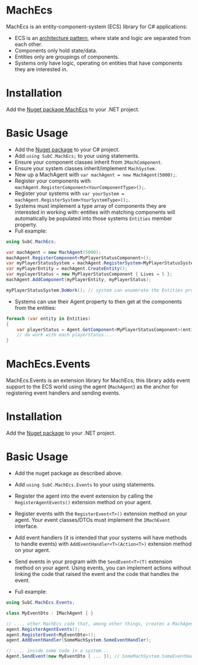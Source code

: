﻿# MachEcs
MachEcs is an entity-component-system (ECS) library for C# applications:
* ECS is an [architecture pattern](https://www.guru99.com/entity-component-system.html), where state and logic are separated from each other.
* Components only hold state/data.
* Entities only are groupings of components.
* Systems only have logic, operating on entities that have components they are interested in.

# Installation
Add the [Nuget package MachEcs](https://www.nuget.org/packages/MachEcs/) to your .NET project.

# Basic Usage
* Add the [Nuget package](https://www.nuget.org/packages/MachEcs/) to your C# project.
* Add ```using SubC.MachEcs;``` to your using statements.
* Ensure your component classes inherit from ```IMachComponent```.
* Ensure your system classes inherit/implement ```MachSystem```.
* New up a MachAgent with ```var machAgent = new MachAgent(5000);```.
* Register your components with ```machAgent.RegisterComponent<YourComponentType>();```.
* Register your systems with ```var yourSystem = machAgent.RegisterSystem<YourSystemType>();```.
* Systems must implement a type array of components they are interested in working with: entities with matching components will automatically be populated into those systems ```Entities``` member property.
* Full example:
```C#
using SubC.MachEcs;

var machAgent = new MachAgent(5000);
machAgent.RegisterComponent<MyPlayerStatusComponent>();
var myPlayerStatusSystem = machAgent.RegisterSystem<MyPlayerStatusSystem>();
var myPlayerEntity = machAgent.CreateEntity();
var myplayerStatus = new MyPlayerStatusComponent { Lives = 5 };
machAgent.AddComponent(myPlayerEntity, myPlayerStatus);

myPlayerStatusSystem.DoWork(); // system can enumerate the Entities property to automatically get the myPlayerEntity
```
* Systems can use their Agent property to then get at the components from the entities:
```C#
foreach (var entity in Entities)
{
    var playerStatus = Agent.GetComponent<MyPlayerStatusComponent>(entity);
    // do work with each playerStatus...
}
```


# MachEcs.Events
MachEcs.Events is an extension library for MachEcs; this library adds event support to the ECS world using the agent (```MachAgent```) as the anchor for registering event handlers and sending events.

# Installation
Add the [Nuget package](https://www.nuget.org/packages/MachEcs.Events) to your .NET project.

# Basic Usage
* Add the nuget package as described above.
* Add ```using SubC.MachEcs.Events``` to your using statements.
* Register the agent into the event extension by calling the ```RegisterAgentEvents()``` extension method on your agent.
* Register events with the ```RegisterEvent<T>()``` extension method on your agent. Your event classes/DTOs must implement the ```IMachEvent``` interface.
* Add event handlers (it is intended that your systems will have methods to handle events) with ```AddEventHandler<T>(Action<T>)``` extension method on your agent.
* Send events in your program with the ```SendEvent<T>(T)``` extension method on your agent. Using events, you can implement actions without linking the code that raised the event and the code that handles the event.

* Full example:
```C#
using SubC.MachEcs.Events;

class MyEventDto : IMachAgent { }

// .... other MachEcs code that, among other things, creates a MachAgent instance called 'agent'...
agent.RegisterAgentEvents();
agent.RegisterEvent<MyEventDto>();
agent.AddEventHandler(SomeMachSystem.SomeEventHandler);

// .... inside some code in a system...
Agent.SendEvent(new MyEventDto { ... }); // SomeMachSystem.SomeEventHandler() will be invoked and receive the event class
```
